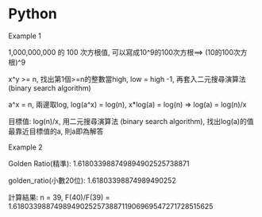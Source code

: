 # Python
Example 1

1,000,000,000 的 100 次⽅根值, 可以寫成10^9的100次方根==> (10的100次方根)^9

x^y >= n, 找出第1個>=n的整數當high, low = high -1, 再套入二元搜尋演算法 (binary search algorithm)

a^x = n, 兩邊取log, log(a^x) = log(n), x*log(a) = log(n) => log(a) = log(n)/x 

目標值: log(n)/x, 用二元搜尋演算法 (binary search algorithm), 找出log(a)的值最靠近目標值的a, 則a即為解答


Example 2

Golden Ratio(精準): 1.618033988749894902525738871

golden_ratio(小數20位): 1.61803398874989490252

計算結果: n = 39, F(40)/F(39) = 1.6180339887498949025257388711906969547271728515625
